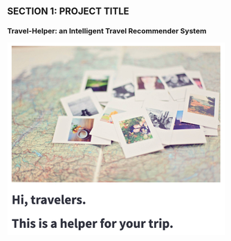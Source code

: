 ## SECTION 1: PROJECT TITLE
### Travel-Helper: an Intelligent Travel Recommender System
![](Miscellaneous/profile.png)
